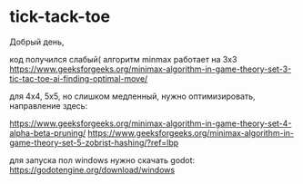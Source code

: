 # tick-tack-toe

Добрый день,  

код получился слабый(
алгоритм minmax работает на 3х3
https://www.geeksforgeeks.org/minimax-algorithm-in-game-theory-set-3-tic-tac-toe-ai-finding-optimal-move/

для 4х4, 5х5, но слишком медленный, нужно оптимизировать, направление здесь:

https://www.geeksforgeeks.org/minimax-algorithm-in-game-theory-set-4-alpha-beta-pruning/
https://www.geeksforgeeks.org/minimax-algorithm-in-game-theory-set-5-zobrist-hashing/?ref=lbp


для запуска пол windows нужно скачать godot: 
https://godotengine.org/download/windows






